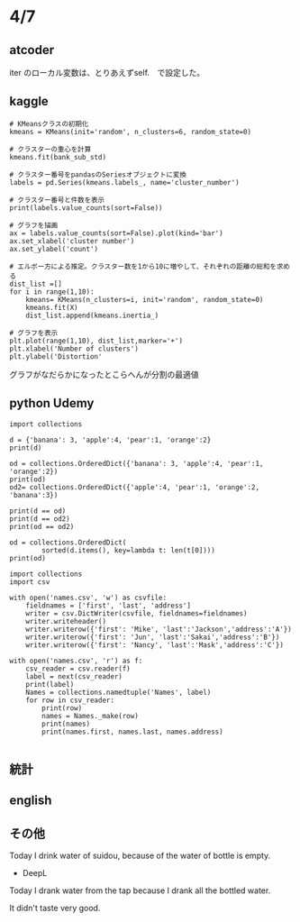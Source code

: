 # 4/7

## atcoder

iter のローカル変数は、とりあえずself.　で設定した。

## kaggle
```
# KMeansクラスの初期化
kmeans = KMeans(init='random', n_clusters=6, random_state=0)

# クラスターの重心を計算
kmeans.fit(bank_sub_std)

# クラスター番号をpandasのSeriesオブジェクトに変換
labels = pd.Series(kmeans.labels_, name='cluster_number')

# クラスター番号と件数を表示
print(labels.value_counts(sort=False))

# グラフを描画
ax = labels.value_counts(sort=False).plot(kind='bar')
ax.set_xlabel('cluster number')
ax.set_ylabel('count')
```


```
# エルボー方による推定。クラスター数を1から10に増やして、それぞれの距離の総和を求める
dist_list =[]
for i in range(1,10):
    kmeans= KMeans(n_clusters=i, init='random', random_state=0)
    kmeans.fit(X)
    dist_list.append(kmeans.inertia_)
    
# グラフを表示
plt.plot(range(1,10), dist_list,marker='+')
plt.xlabel('Number of clusters')
plt.ylabel('Distortion'
```
グラフがなだらかになったとこらへんが分割の最適値

## python Udemy

```
import collections

d = {'banana': 3, 'apple':4, 'pear':1, 'orange':2}
print(d)

od = collections.OrderedDict({'banana': 3, 'apple':4, 'pear':1, 'orange':2})
print(od)
od2= collections.OrderedDict({'apple':4, 'pear':1, 'orange':2, 'banana':3})

print(d == od)
print(d == od2)
print(od == od2)

od = collections.OrderedDict(
        sorted(d.items(), key=lambda t: len(t[0])))
print(od)
```


```
import collections
import csv

with open('names.csv', 'w') as csvfile:
    fieldnames = ['first', 'last', 'address']
    writer = csv.DictWriter(csvfile, fieldnames=fieldnames)
    writer.writeheader()
    writer.writerow({'first': 'Mike', 'last':'Jackson','address':'A'})
    writer.writerow({'first': 'Jun', 'last':'Sakai','address':'B'})
    writer.writerow({'first': 'Nancy', 'last':'Mask','address':'C'})

with open('names.csv', 'r') as f:
    csv_reader = csv.reader(f)
    label = next(csv_reader)
    print(label)
    Names = collections.namedtuple('Names', label)
    for row in csv_reader:
        print(row)
        names = Names._make(row)
        print(names)
        print(names.first, names.last, names.address)
    
```

## 統計

## english

## その他

Today I drink water of suidou, because of the water of bottle is empty.

- DeepL

Today I drank water from the tap because I drank all the bottled water.

It didn't taste very good.
